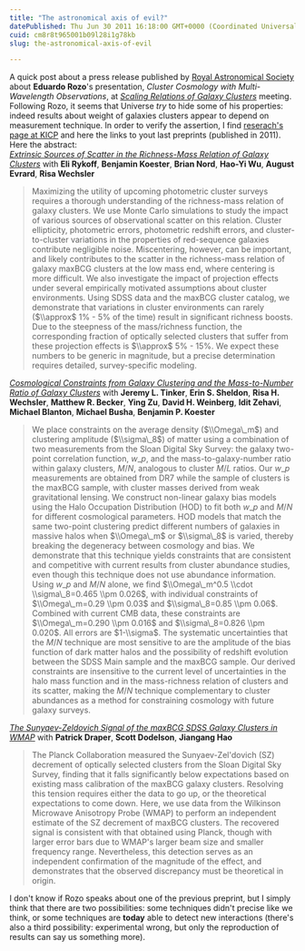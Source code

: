 ```yaml
---
title: "The astronomical axis of evil?"
datePublished: Thu Jun 30 2011 16:18:00 GMT+0000 (Coordinated Universal Time)
cuid: cm8r8t965001b09l28i1g78kb
slug: the-astronomical-axis-of-evil

---
```



A quick post about a press release published by [Royal Astronomical Society](http://www.ras.org.uk/news-and-press/217-news2011/1990-astronomers-reveal-a-cosmic-axis-of-evil) about **Eduardo Rozo**'s presentation, _Cluster Cosmology with Multi-Wavelength Observations_, at [_Scaling Relations of Galaxy Clusters_](http://www.astro.ljmu.ac.uk/ras2011/schedule.shtml) meeting.  
Following Rozo, it seems that Universe _try_ to hide some of his properties: indeed results about weight of galaxies clusters appear to depend on measurement technique. In order to verify the assertion, I find [reserach's page at KICP](http://kicp.uchicago.edu/people/profile/eduardo_rozo.html) and here the links to yout last preprints (published in 2011). Here the abstract:  
[_Extrinsic Sources of Scatter in the Richness-Mass Relation of Galaxy Clusters_](http://xxx.lanl.gov/abs/1104.2090) with **Eli Rykoff**, **Benjamin Koester**, **Brian Nord**, **Hao-Yi Wu**, **August Evrard**, **Risa Wechsler**  

> Maximizing the utility of upcoming photometric cluster surveys requires a thorough understanding of the richness-mass relation of galaxy clusters. We use Monte Carlo simulations to study the impact of various sources of observational scatter on this relation. Cluster ellipticity, photometric errors, photometric redshift errors, and cluster-to-cluster variations in the properties of red-sequence galaxies contribute negligible noise. Miscentering, however, can be important, and likely contributes to the scatter in the richness-mass relation of galaxy maxBCG clusters at the low mass end, where centering is more difficult. We also investigate the impact of projection effects under several empirically motivated assumptions about cluster environments. Using SDSS data and the maxBCG cluster catalog, we demonstrate that variations in cluster environments can rarely ($\\approx$ 1% - 5% of the time) result in significant richness boosts. Due to the steepness of the mass/richness function, the corresponding fraction of optically selected clusters that suffer from these projection effects is $\\approx$ 5% - 15%. We expect these numbers to be generic in magnitude, but a precise determination requires detailed, survey-specific modeling.

[_Cosmological Constraints from Galaxy Clustering and the Mass-to-Number Ratio of Galaxy Clusters_](http://xxx.lanl.gov/abs/1104.1635) with **Jeremy L. Tinker**, **Erin S. Sheldon**, **Risa H. Wechsler**, **Matthew R. Becker**, **Ying Zu**, **David H. Weinberg**, **Idit Zehavi**, **Michael Blanton**, **Michael Busha**, **Benjamin P. Koester**  

> We place constraints on the average density ($\\Omega\_m$) and clustering amplitude ($\\sigma\_8$) of matter using a combination of two measurements from the Sloan Digital Sky Survey: the galaxy two-point correlation function, $w\_p$, and the mass-to-galaxy-number ratio within galaxy clusters, $M/N$, analogous to cluster $M/L$ ratios. Our $w\_p$ measurements are obtained from DR7 while the sample of clusters is the maxBCG sample, with cluster masses derived from weak gravitational lensing. We construct non-linear galaxy bias models using the Halo Occupation Distribution (HOD) to fit both $w\_p$ and $M/N$ for different cosmological parameters. HOD models that match the same two-point clustering predict different numbers of galaxies in massive halos when $\\Omega\_m$ or $\\sigma\_8$ is varied, thereby breaking the degeneracy between cosmology and bias. We demonstrate that this technique yields constraints that are consistent and competitive with current results from cluster abundance studies, even though this technique does not use abundance information. Using $w\_p$ and $M/N$ alone, we find $\\Omega\_m^0.5 \\cdot \\sigma\_8=0.465 \\pm 0.026$, with individual constraints of $\\Omega\_m=0.29 \\pm 0.03$ and $\\sigma\_8=0.85 \\pm 0.06$. Combined with current CMB data, these constraints are $\\Omega\_m=0.290 \\pm 0.016$ and $\\sigma\_8=0.826 \\pm 0.020$. All errors are $1-\\sigma$. The systematic uncertainties that the $M/N$ technique are most sensitive to are the amplitude of the bias function of dark matter halos and the possibility of redshift evolution between the SDSS Main sample and the maxBCG sample. Our derived constraints are insensitive to the current level of uncertainties in the halo mass function and in the mass-richness relation of clusters and its scatter, making the $M/N$ technique complementary to cluster abundances as a method for constraining cosmology with future galaxy surveys.

[_The Sunyaev-Zeldovich Signal of the maxBCG SDSS Galaxy Clusters in WMAP_](http://xxx.lanl.gov/abs/1106.2185) with **Patrick Draper**, **Scott Dodelson**, **Jiangang Hao**  

> The Planck Collaboration measured the Sunyaev-Zel'dovich (SZ) decrement of optically selected clusters from the Sloan Digital Sky Survey, finding that it falls significantly below expectations based on existing mass calibration of the maxBCG galaxy clusters. Resolving this tension requires either the data to go up, or the theoretical expectations to come down. Here, we use data from the Wilkinson Microwave Anisotropy Probe (WMAP) to perform an independent estimate of the SZ decrement of maxBCG clusters. The recovered signal is consistent with that obtained using Planck, though with larger error bars due to WMAP's larger beam size and smaller frequency range. Nevertheless, this detection serves as an independent confirmation of the magnitude of the effect, and demonstrates that the observed discrepancy must be theoretical in origin.

I don't know if Rozo speaks about one of the previous preprint, but I simply think that there are two possibilities: some techniques didn't precise like we think, or some techniques are **today** able to detect new interactions (there's also a third possibility: experimental wrong, but only the reproduction of results can say us something more).